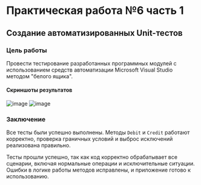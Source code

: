 # Практическая работа №6  часть 1
## Создание автоматизированных Unit-тестов  

### Цель работы  
Провести тестирование разработанных программных модулей с использованием средств автоматизации Microsoft Visual Studio методом "белого ящика".  

#### Скриншоты результатов
![image](https://github.com/user-attachments/assets/7887312a-a8c7-4f85-b1b0-479fc8606681)
![image](https://github.com/user-attachments/assets/cede23e0-d766-472d-abf8-a3e4a44a2c81)
### Заключение
  
Все тесты были успешно выполнены. Методы `Debit` и `Credit` работают корректно, проверка граничных условий и выброс исключений реализована правильно.  

Тесты прошли успешно, так как код корректно обрабатывает все сценарии, включая нормальные операции и исключительные ситуации. Ошибки в логике работы методов исправлены, и приложение готово к использованию.
